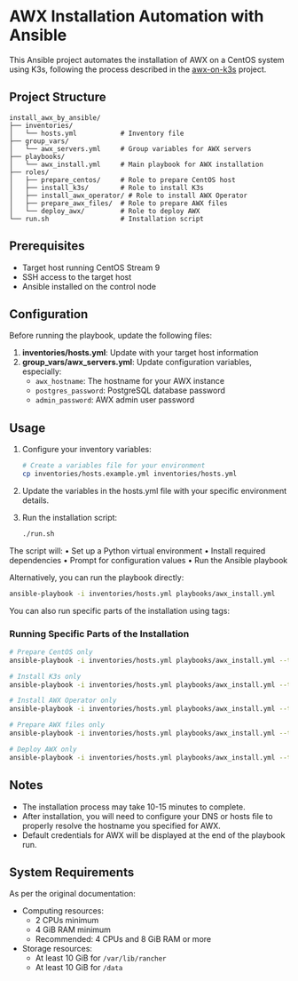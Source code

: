 # AWX Installation Automation with Ansible

This Ansible project automates the installation of AWX on a CentOS system using K3s, following the process described in the [awx-on-k3s](https://github.com/kurokobo/awx-on-k3s) project.

## Project Structure

```text
install_awx_by_ansible/
├── inventories/
│   └── hosts.yml           # Inventory file
├── group_vars/
│   └── awx_servers.yml     # Group variables for AWX servers
├── playbooks/
│   └── awx_install.yml     # Main playbook for AWX installation
├── roles/
│   ├── prepare_centos/     # Role to prepare CentOS host
│   ├── install_k3s/        # Role to install K3s
│   ├── install_awx_operator/ # Role to install AWX Operator
│   ├── prepare_awx_files/  # Role to prepare AWX files
│   └── deploy_awx/         # Role to deploy AWX
└── run.sh                  # Installation script
```

## Prerequisites

- Target host running CentOS Stream 9
- SSH access to the target host
- Ansible installed on the control node

## Configuration

Before running the playbook, update the following files:

1. **inventories/hosts.yml**: Update with your target host information
2. **group_vars/awx_servers.yml**: Update configuration variables, especially:
   - `awx_hostname`: The hostname for your AWX instance
   - `postgres_password`: PostgreSQL database password
   - `admin_password`: AWX admin user password

## Usage

1. Configure your inventory variables:

    ```bash
    # Create a variables file for your environment
    cp inventories/hosts.example.yml inventories/hosts.yml
    ```

2. Update the variables in the hosts.yml file with your specific environment details.

3. Run the installation script:

    ```bash
    ./run.sh
    ```

The script will:
  • Set up a Python virtual environment
  • Install required dependencies
  • Prompt for configuration values
  • Run the Ansible playbook

Alternatively, you can run the playbook directly:

```bash
ansible-playbook -i inventories/hosts.yml playbooks/awx_install.yml
```

You can also run specific parts of the installation using tags:

### Running Specific Parts of the Installation

```bash
# Prepare CentOS only
ansible-playbook -i inventories/hosts.yml playbooks/awx_install.yml --tags=prepare,centos

# Install K3s only
ansible-playbook -i inventories/hosts.yml playbooks/awx_install.yml --tags=install,k3s

# Install AWX Operator only
ansible-playbook -i inventories/hosts.yml playbooks/awx_install.yml --tags=install,awx,operator

# Prepare AWX files only
ansible-playbook -i inventories/hosts.yml playbooks/awx_install.yml --tags=prepare,awx,files

# Deploy AWX only
ansible-playbook -i inventories/hosts.yml playbooks/awx_install.yml --tags=deploy,awx
```

## Notes

- The installation process may take 10-15 minutes to complete.
- After installation, you will need to configure your DNS or hosts file to properly resolve the hostname you specified for AWX.
- Default credentials for AWX will be displayed at the end of the playbook run.

## System Requirements

As per the original documentation:

- Computing resources:
  - 2 CPUs minimum
  - 4 GiB RAM minimum
  - Recommended: 4 CPUs and 8 GiB RAM or more
- Storage resources:
  - At least 10 GiB for `/var/lib/rancher`
  - At least 10 GiB for `/data`
